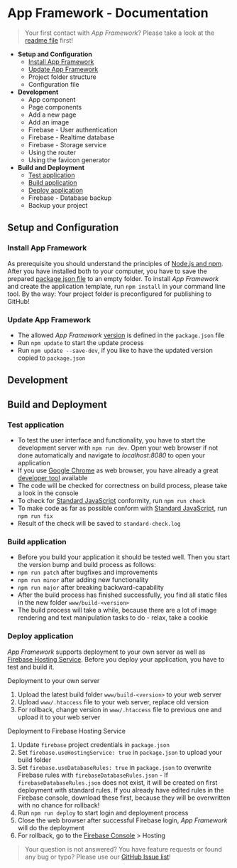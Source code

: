 # App Framework - Documentation

> Your first contact with *App Framework*? Please take a look at the [readme file](README.md) first!

- **Setup and Configuration**
  - [Install App Framework](#install-app-framework)
  - [Update App Framework](#update-app-framework)
  - Project folder structure
  - Configuration file
- **Development**
  - App component
  - Page components
  - Add a new page
  - Add an image
  - Firebase - User authentication
  - Firebase - Realtime database
  - Firebase - Storage service
  - Using the router
  - Using the favicon generator
- **Build and Deployment**
  - [Test application](#test-application)
  - [Build application](#build-application)
  - [Deploy application](#deploy-application)
  - Firebase - Database backup
  - Backup your project
  
## Setup and Configuration

### Install App Framework

As prerequisite you should understand the principles of [Node.js and npm](https://docs.npmjs.com/getting-started/what-is-npm). After you have installed both to your computer, you have to save the prepared [package.json file](https://raw.githubusercontent.com/scriptPilot/app-framework/master/demo-app/package.json) to an empty folder. To install *App Framework* and create the application template, run `npm install` in your command line tool. By the way: Your project folder is preconfigured for publishing to GitHub!

### Update App Framework

* The allowed *App Framework* [version](https://docs.npmjs.com/misc/semver) is defined in the `package.json` file
* Run `npm update` to start the update process
* Run `npm update --save-dev`, if you like to have the updated version copied to `package.json`

## Development

## Build and Deployment

### Test application

- To test the user interface and functionality, you have to start the development server with `npm run dev`. Open your web browser if not done automatically and navigate to *localhost:8080* to open your application
- If you use [Google Chrome](https://www.google.de/chrome/) as web browser, you have already a great [developer tool](https://developers.google.com/web/tools/chrome-devtools/) available
- The code will be checked for correctness on build process, please take a look in the console
- To check for [Standard JavaScript](http://standardjs.com/) conformity, run `npm run check`
- To make code as far as possible conform with [Standard JavaScript](http://standardjs.com/), run `npm run fix`
- Result of the check will be saved to `standard-check.log`

### Build application

- Before you build your application it should be tested well. Then you start the version bump and build process as follows:
 - `npm run patch` after bugfixes and improvements
 - `npm run minor` after adding new functionality
 - `npm run major` after breaking backward-capability
- After the build process has finished successfully, you find all static files in the new folder `www/build-<version>`
- The build process will take a while, because there are a lot of image rendering and text manipulation tasks to do - relax, take a cookie

### Deploy application

*App Framework* supports deployment to your own server as well as [Firebase Hosting Service](https://firebase.google.com/docs/hosting/). Before you deploy your application, you have to test and build it.

Deployment to your own server

1. Upload the latest build folder `www/build-<version>` to your web server
2. Upload `www/.htaccess` file to your web server, replace old version
3. For rollback, change version in `www/.htaccess` file to previous one and upload it to your web server

Deployment to Firebase Hosting Service

1. Update `firebase` project credentials in `package.json`
2. Set `firebase.useHostingService: true` in `package.json` to upload your build folder
3. Set `firebase.useDatabaseRules: true` in `package.json` to overwrite Firebase rules with `firebaseDatabaseRules.json` - If `firebaseDatabaseRules.json` does not exist, it will be created on first deployment with standard rules. If you already have edited rules in the Firebase console, download these first, because they will be overwritten with no chance for rollback!  
4. Run `npm run deploy` to start login and deployment process
5. Close the web browser after successful Firebase login, *App Framework* will do the deployment
6. For rollback, go to the [Firebase Console](https://console.firebase.google.com/) > Hosting

> Your question is not answered? You have feature requests or found any bug or typo? Please use our [GitHub Issue list](https://github.com/scriptPilot/app-framework/issues)!
